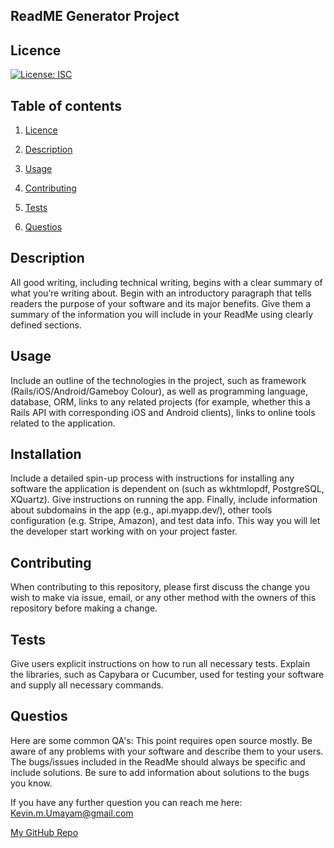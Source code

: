 ## ReadME Generator Project

 ## Licence
 
[![License: ISC](https://img.shields.io/badge/License-ISC-blue.svg)](https://opensource.org/licenses/ISC)

## Table of contents
 
1. [Licence](#licence)
 
2. [Description](#description)
 
3. [Usage](#usage)
 
4. [Contributing](#contributing)
 
5. [Tests](#tests)
 
6. [Questios](#questios)
 
## Description
 
All good writing, including technical writing, begins with a clear summary of what you’re writing about. Begin with an introductory paragraph that tells readers the purpose of your software and its major benefits. Give them a summary of the information you will include in your ReadMe using clearly defined sections.
 
## Usage
 
Include an outline of the technologies in the project, such as framework (Rails/iOS/Android/Gameboy Colour), as well as programming language, database, ORM, links to any related projects (for example, whether this a Rails API with corresponding iOS and Android clients), links to online tools related to the application.
 
## Installation
 
Include a detailed spin-up process with instructions for installing any software the application is dependent on (such as wkhtmlopdf, PostgreSQL, XQuartz). Give instructions on running the app. Finally, include information about subdomains in the app (e.g., api.myapp.dev/), other tools configuration (e.g. Stripe, Amazon), and test data info. This way you will let the developer start working with on your project faster.
 
## Contributing
 
When contributing to this repository, please first discuss the change you wish to make via issue, email, or any other method with the owners of this repository before making a change.
 
## Tests
 
Give users explicit instructions on how to run all necessary tests. Explain the libraries, such as Capybara or Cucumber, used for testing your software and supply all necessary commands.
 
## Questios

Here are some common QA's:
This point requires open source mostly. Be aware of any problems with your software and describe them to your users. The bugs/issues included in the ReadMe should always be specific and include solutions. Be sure to add information about solutions to the bugs you know.
 
If you have any further question you can reach me here: Kevin.m.Umayam@gmail.com
 
[My GitHub Repo](https://github.com/KevinUmayam/ReadMe_Gen)
 

